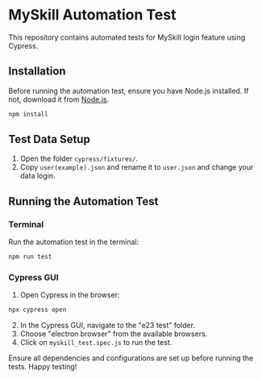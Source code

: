 

# MySkill Automation Test 

This repository contains  automated tests for MySkill login feature using Cypress.

## Installation

Before running the automation test, ensure you have Node.js installed. If not, download it from [Node.js](https://nodejs.org/).

```bash
npm install
```

## Test Data Setup

1. Open the folder `cypress/fixtures/`.
2. Copy `user(example).json` and rename it to `user.json` and change your data login.

## Running the Automation Test

### Terminal

Run the automation test in the terminal:

```bash
npm run test
```

### Cypress GUI

1. Open Cypress in the browser:

```bash
npx cypress open
```

2. In the Cypress GUI, navigate to the "e23 test" folder.
3. Choose "electron browser" from the available browsers.
4. Click on `myskill_test.spec.js` to run the test.

Ensure all dependencies and configurations are set up before running the tests. Happy testing!